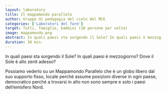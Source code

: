 ```yaml
---
layout: laboratory
title: Il mappamondo parallelo
author: Gruppo di pedagogia del cielo del MCE 
categories: ['Laboratori del fare']
target: Tutti, famiglie, bambini (10 persone per volta)
image: mappamondo.png
abstract: In quali paesi sta sorgendo il Sole? In quali paesi è mezzogiorno? Dove il Sole è allo zenit adesso? 
duration: 30 min.
---
```


In quali paesi sta sorgendo il Sole? In quali paesi è mezzogiorno? Dove il Sole è allo zenit adesso? 

Possiamo vederlo su un Mappamondo Parallelo che è un globo libero dal suo supporto fisso, locale perché assume posizioni diverse in ogni paese, democratico perché a trovarsi in alto non sono sempre e solo i paesi dell’emisfero Nord.